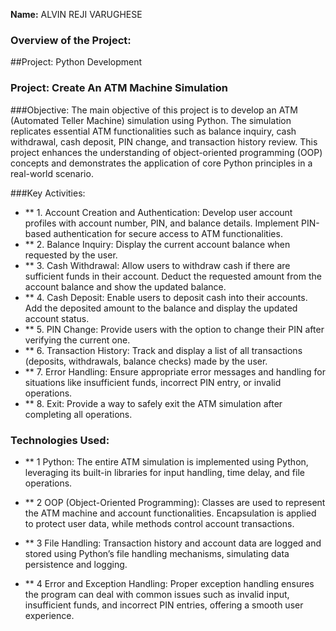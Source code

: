 **Name:** ALVIN REJI VARUGHESE

### Overview of the Project:

##Project: Python Development


### Project: Create An ATM Machine Simulation

###Objective:
The main objective of this project is to develop an ATM (Automated Teller Machine) simulation using Python. The simulation replicates essential ATM functionalities such as balance inquiry, cash withdrawal, cash deposit, PIN change, and transaction history review. This project enhances the understanding of object-oriented programming (OOP) concepts and demonstrates the application of core Python principles in a real-world scenario.

###Key Activities:
- ** 1. Account Creation and Authentication:
 Develop user account profiles with account number, PIN, and balance details.
Implement PIN-based authentication for secure access to ATM functionalities.
- ** 2. Balance Inquiry:
Display the current account balance when requested by the user.
- ** 3. Cash Withdrawal:
Allow users to withdraw cash if there are sufficient funds in their account.
Deduct the requested amount from the account balance and show the updated balance.
- ** 4. Cash Deposit:
Enable users to deposit cash into their accounts.
Add the deposited amount to the balance and display the updated account status.
- ** 5. PIN Change:
Provide users with the option to change their PIN after verifying the current one.
- ** 6. Transaction History:
Track and display a list of all transactions (deposits, withdrawals, balance checks) made by the user.
- ** 7. Error Handling:
Ensure appropriate error messages and handling for situations like insufficient funds, incorrect PIN entry, or invalid operations.
- ** 8. Exit:
Provide a way to safely exit the ATM simulation after completing all operations.

###  Technologies Used:
- ** 1 Python: The entire ATM simulation is implemented using Python, leveraging its built-in libraries for input handling, time delay, and file operations.

- ** 2 OOP (Object-Oriented Programming): Classes are used to represent the ATM machine and account functionalities. Encapsulation is applied to protect user data, while methods control account transactions.

- ** 3 File Handling: Transaction history and account data are logged and stored using Python’s file handling mechanisms, simulating data persistence and logging.

- ** 4 Error and Exception Handling: Proper exception handling ensures the program can deal with common issues such as invalid input, insufficient funds, and incorrect PIN entries, offering a smooth user experience.

